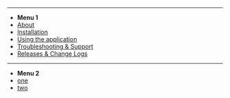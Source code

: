<!-- docs/_sidebar.md -->

* ********************
* <b> Menu 1 </b>
* [About](README.md)
* [Installation](Installation/_Installation.md) 
* [Using the application](UsingApplication/_UsingApplication.md)  
* [Troubleshooting & Support](TroubleshootingSupport/_TroubleshootingSupport.md)
* [Releases & Change Logs](Releases/_Releases.md)
* ********************
* <b> Menu 2 </b>
* [one]() 
* [two]() 